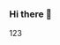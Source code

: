 ### Hi there 👋
123

<!--
**JB-Bobo/JB-Bobo** is a ✨ _special_ ✨ repository because its `README.md` (this file) appears on your GitHub profile.

Here are some ideas to get you started:

-->
